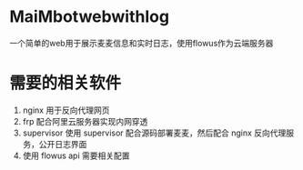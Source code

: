 # MaiMbotwebwithlog
一个简单的web用于展示麦麦信息和实时日志，使用flowus作为云端服务器

# 需要的相关软件

1. nginx 用于反向代理网页
2. frp 配合阿里云服务器实现内网穿透
3. supervisor 使用 supervisor 配合源码部署麦麦，然后配合 nginx 反向代理服务，公开日志界面
4. 使用 flowus api 需要相关配置
